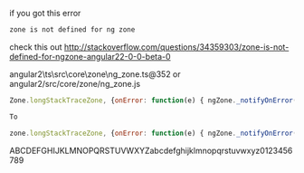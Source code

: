 if you got this error
````html
zone is not defined for ng zone
`````

check this out http://stackoverflow.com/questions/34359303/zone-is-not-defined-for-ngzone-angular22-0-0-beta-0

angular2\ts\src\core\zone\ng_zone.ts@352 or angular2/src/core/zone/ng_zone.js
````js
Zone.longStackTraceZone, {onError: function(e) { ngZone._notifyOnError(this, e); ***REMOVED******REMOVED***);

To

zone.longStackTraceZone, {onError: function(e) { ngZone._notifyOnError(this, e); ***REMOVED******REMOVED***);
````

ABCDEFGHIJKLMNOPQRSTUVWXYZabcdefghijklmnopqrstuvwxyz0123456789